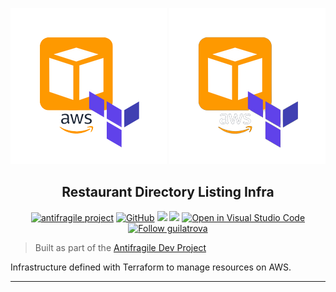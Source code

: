 <p align="center">
    <img src="./img/logo-light.png#gh-light-mode-only">
    <img src="./img/logo-dark.png#gh-dark-mode-only">
</p>

<h2 align="center">Restaurant Directory Listing Infra</h2>

<p align="center">
<a href="https://guicommits.com/antifragile-dev-1-restaurant-directory-listing-proposal/"><img alt="antifragile project" src="https://img.shields.io/badge/%F0%9F%A7%91%E2%80%8D%F0%9F%92%BB-antifragile--dev-green"></a>
<a href="https://github.com/guilatrova/restaurant-directory-listing-infra/blob/main/LICENSE"><img alt="GitHub" src="https://img.shields.io/github/license/guilatrova/restaurant-directory-listing-infra"/></a>
<img src="https://img.shields.io/badge/cloud-aws-yellow" />
<img src="https://badgen.net/badge/icon/terraform?icon=terraform&label" />
<a href="https://open.vscode.dev/guilatrova/restaurant-directory-listing-infra"><img alt="Open in Visual Studio Code" src="https://open.vscode.dev/badges/open-in-vscode.svg"/></a>
<a href="https://twitter.com/intent/user?screen_name=guilatrova"><img alt="Follow guilatrova" src="https://img.shields.io/twitter/follow/guilatrova?style=social"/></a>
</p>

> Built as part of the [Antifragile Dev Project](https://guicommits.com/antifragile-dev-1-restaurant-directory-listing-proposal/)

Infrastructure defined with Terraform to manage resources on AWS.

---


